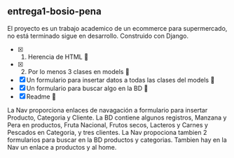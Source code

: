 ## entrega1-bosio-pena
El proyecto es un trabajo academico de un ecommerce para supermercado, no está terminado sigue en desarrollo. Construido con Django.

- [X] 1. Herencia de HTML  :tada:
- [X] 2. Por lo menos 3 clases en models  :tada:
- [X] Un formulario para insertar datos a todas las clases del models  :tada:
- [X] Un formulario para buscar algo en la BD  :tada:
- [X] Readme  :tada:

La Nav proporciona enlaces de navagación a formulario para insertar Producto, Categoria y Cliente. La BD contiene algunos registros, Manzana y Pera en productos, Fruta Nacional, Frutos secos, Lacteros y Carnes y Pescados en Categoria, y tres clientes.
La Nav propociona tambien 2 formularios para buscar en la BD productos y categorias. Tambien hay en la Nav un enlace a productos y al home.
